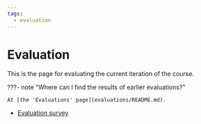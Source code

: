```yaml
---
tags:
  - evaluation
---
```


# Evaluation

This is the page for evaluating the current iteration of the course.

???- note "Where can I find the results of earlier evaluations?"

    At [the 'Evaluations' page](evaluations/README.md).

- [Evaluation survey](https://forms.office.com/e/dNviziEA6c)

